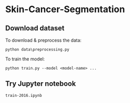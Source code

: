 # Skin-Cancer-Segmentation

## Download dataset
To download & preprocess the data:

`python data\preprocessing.py`

To train the model:

`python train.py --model <model-name> ...`

## Try Jupyter notebook
`train-2016.ipynb`
